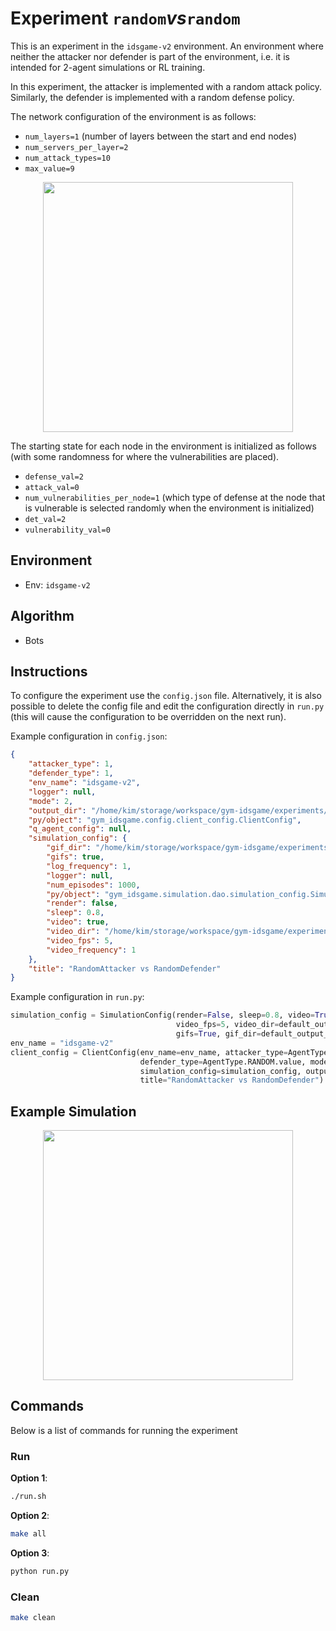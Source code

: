 # Experiment `random`_vs_`random`

This is an experiment in the `idsgame-v2` environment. 
An environment where neither the attacker nor defender is part of the environment, i.e.
it is intended for 2-agent simulations or RL training.

In this experiment, the attacker is implemented with a random attack policy.
Similarly, the defender is implemented with a random defense policy.

The network configuration of the environment is as follows:

- `num_layers=1` (number of layers between the start and end nodes)
- `num_servers_per_layer=2`
- `num_attack_types=10`
- `max_value=9`  

<p align="center">
<img src="./docs/env.png" width="400">
</p>

The starting state for each node in the environment is initialized as follows (with some randomness for where the vulnerabilities are placed).

- `defense_val=2`
- `attack_val=0`
- `num_vulnerabilities_per_node=1` (which type of defense at the node that is vulnerable is selected randomly when the environment is initialized)
- `det_val=2`
- `vulnerability_val=0`

## Environment 

- Env: `idsgame-v2`

## Algorithm

- Bots
 
## Instructions 

To configure the experiment use the `config.json` file. Alternatively, 
it is also possible to delete the config file and edit the configuration directly in
`run.py` (this will cause the configuration to be overridden on the next run). 

Example configuration in `config.json`:

```json
{
    "attacker_type": 1,
    "defender_type": 1,
    "env_name": "idsgame-v2",
    "logger": null,
    "mode": 2,
    "output_dir": "/home/kim/storage/workspace/gym-idsgame/experiments/simulations/v2/random_vs_random",
    "py/object": "gym_idsgame.config.client_config.ClientConfig",
    "q_agent_config": null,
    "simulation_config": {
        "gif_dir": "/home/kim/storage/workspace/gym-idsgame/experiments/simulations/v2/random_vs_random/gifs",
        "gifs": true,
        "log_frequency": 1,
        "logger": null,
        "num_episodes": 1000,
        "py/object": "gym_idsgame.simulation.dao.simulation_config.SimulationConfig",
        "render": false,
        "sleep": 0.8,
        "video": true,
        "video_dir": "/home/kim/storage/workspace/gym-idsgame/experiments/simulations/v2/random_vs_random/videos",
        "video_fps": 5,
        "video_frequency": 1
    },
    "title": "RandomAttacker vs RandomDefender"
}
```

Example configuration in `run.py`:

```python
simulation_config = SimulationConfig(render=False, sleep=0.8, video=True, log_frequency=1,
                                     video_fps=5, video_dir=default_output_dir() + "/videos", num_episodes=1000,
                                     gifs=True, gif_dir=default_output_dir() + "/gifs", video_frequency = 1)
env_name = "idsgame-v2"
client_config = ClientConfig(env_name=env_name, attacker_type=AgentType.RANDOM.value,
                             defender_type=AgentType.RANDOM.value, mode=RunnerMode.SIMULATE.value,
                             simulation_config=simulation_config, output_dir=default_output_dir(),
                             title="RandomAttacker vs RandomDefender")
```

## Example Simulation

<p align="center">
<img src="./docs/simulation.gif" width="400">
</p>

## Commands

Below is a list of commands for running the experiment

### Run

**Option 1**:
```bash
./run.sh
```

**Option 2**:
```bash
make all
```

**Option 3**:
```bash
python run.py
```

### Clean

```bash
make clean
```